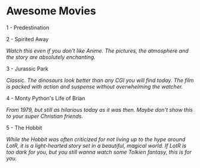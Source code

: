 # Awesome Movies

1 - Predestination

2 - Spirited Away 

*Watch this even if you don't like Anime. The pictures, the atmosphere and the story are absolutely enchanting.*

3 - Jurassic Park

*Classic. The dinosaurs look better than any CGI you will find today. The film is packed with action and suspense without overwhelming the watcher.*

4 - Monty Python's Life of Brian

*From 1979, but still as hilarious today as it was then. Maybe don't show this to your super Christian friends.*

5 - The Hobbit

*While the Hobbit was often criticized for not living up to the hype around LotR, it is a light-hearted story set in a beautiful, magical world. If LotR is too dark for you, but you still wanna watch some Tolkien fantasy, this is for you.*

